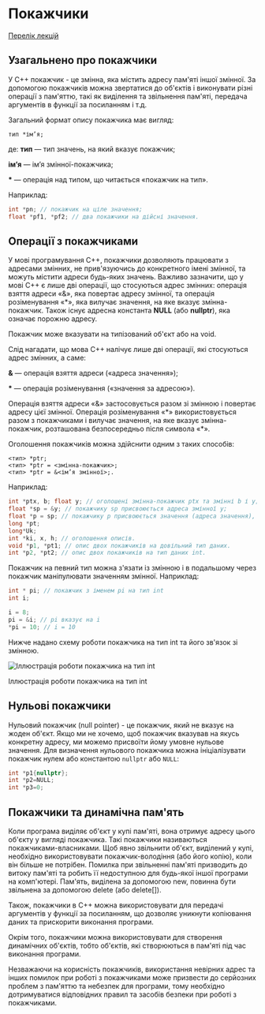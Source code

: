 # Покажчики

[Перелік лекцій](README.md)

## Узагальнено про покажчики

У C++ покажчик - це змінна, яка містить адресу пам'яті іншої змінної. За допомогою покажчиків можна звертатися до об'єктів і виконувати різні операції з пам'яттю, такі як виділення та звільнення пам'яті, передача аргументів в функції за посиланням і т.д.

Загальний формат опису покажчика має вигляд:

```
тип *ім’я;
```

де: 
**тип** — тип значень, на який вказує покажчик;

**ім’я** — ім’я змінної-покажчика;

**\*** — операція над типом, що читається «покажчик на тип».

Наприклад:

```cpp
int *рn; // покажчик на ціле значення;
float *pf1, *pf2; // два покажчики на дійсні значення.
```

## Операції з покажчиками

У мові програмування C++, покажчики дозволяють працювати з адресами змінних, не прив'язуючись до конкретного імені змінної, та можуть містити адреси будь-яких значень. Важливо зазначити, що у мові C++ є лише дві операції, що стосуються адрес змінних: операція взяття адреси «&», яка повертає адресу змінної, та операція розіменування «*», яка вилучає значення, на яке вказує змінна-покажчик. Також існує адресна константа **NULL** (або **nullptr**), яка означає порожню адресу.

Покажчик може вказувати на типізований об'єкт або на void.

Слід нагадати, що мова C++ налічує лише дві операції, які стосуються адрес змінних, а саме:

**&** — операція взяття адреси («адреса значення»);

**\*** — операція розіменування («значення за адресою»).

Операція взяття адреси «&» застосовується разом зі змін­ною і повертає адресу цієї змінної. Операція розіменування «\*» використовується разом з покажчиками і вилучає значення, на яке вказує змінна-покажчик, розташована безпосередньо після символа «\*».

Оголошення покажчиків можна здійснити одним з таких способів:

```
<тип> *ptr;
<тип> *ptr = <змінна-покажчик>;
<тип> *ptr = &<ім’я змінної>;.
```

Наприклад:
```cpp
int *ptx, b; float у; // оголошені змінна-покажчик ptx та змінні b і у;
float *sp = &у; // покажчику sp присвоюється адреса змінної у;
float *р = sp; // покажчику р присвоюється значення (адреса зна­чення), яке міститься в змінній sp, тобто адреса змінної у.
long *pt;   
long*Uk;   
int *ki, x, h; // оголошення описів.
void *р1, *pt1; // опис двох покажчиків на довільний тип даних.
int *р2, *pt2; // опис двох покажчиків на тип даних int.
```

Покажчик на певний тип можна з'язати із змінною і в подальшому через покажчик маніпулювати значенням змінної. Наприклад:

```cpp
int * pi; // покажчик з іменем pi на тип int
int i;

i = 8;
pi = &i; // pi вказує на i
*pi = 10; // i = 10
```
Нижче надано схему роботи покажчика на тип int та його зв'язок зі змінною.

![Іллюстрація роботи покажчика на тип int](img/12-010.png)

Іллюстрація роботи покажчика на тип int



## Нульові покажчики
Нульовий покажчик (null pointer) - це покажчик, який не вказує на жоден об'єкт. Якщо ми не хочемо, щоб покажчик вказував на якусь конкретну адресу, ми можемо присвоїти йому умовне нульове значення. Для визначення нульового покажчика можна ініціалізувати покажчик нулем або константою `nullptr` або `NULL`:
```cpp
int *p1{nullptr};
int *p2=NULL;
int *p3=0;
```

## Покажчики та динамічна пам'ять

Коли програма виділяє об'єкт у купі пам'яті, вона отримує адресу цього об'єкту у вигляді покажчика. Такі покажчики називаються покажчиками-власниками. Щоб явно звільнити об'єкт, виділений у купі, необхідно використовувати покажчик-володіння (або його копію), коли він більше не потрібен. Помилка при звільненні пам'яті призводить до витоку пам'яті та робить її недоступною для будь-якої іншої програми на комп'ютері. Пам'ять, виділена за допомогою new, повинна бути звільнена за допомогою delete (або delete[]).

Також, покажчики в С++ можна використовувати для передачі аргументів у функції за посиланням, що дозволяє уникнути копіювання даних та прискорити виконання програми.

Окрім того, покажчики можна використовувати для створення динамічних об'єктів, тобто об'єктів, які створюються в пам'яті під час виконання програми.

Незважаючи на корисність покажчиків, використання невірних адрес та інших помилок при роботі з покажчиками може призвести до серйозних проблем з пам'яттю та небезпек для програми, тому необхідно дотримуватися відповідних правил та засобів безпеки при роботі з покажчиками.
